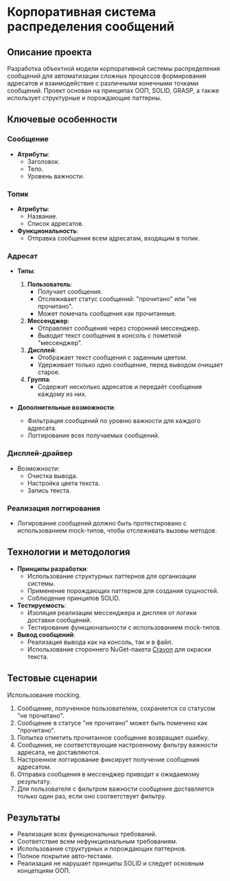 ﻿# Корпоративная система распределения сообщений

## Описание проекта

Разработка объектной модели корпоративной системы распределения сообщений для автоматизации сложных процессов формирования адресатов и взаимодействия с различными конечными точками сообщений. Проект основан на принципах ООП, SOLID, GRASP, а также использует структурные и порождающие паттерны.

## Ключевые особенности

### Сообщение
- **Атрибуты**:
    - Заголовок.
    - Тело.
    - Уровень важности.

### Топик
- **Атрибуты**:
    - Название.
    - Список адресатов.
- **Функциональность**:
    - Отправка сообщения всем адресатам, входящим в топик.

### Адресат
- **Типы**:
    1. **Пользователь**:
        - Получает сообщения.
        - Отслеживает статус сообщений: "прочитано" или "не прочитано".
        - Может помечать сообщения как прочитанные.
    2. **Мессенджер**:
        - Отправляет сообщения через сторонний мессенджер.
        - Выводит текст сообщения в консоль с пометкой "мессенджер".
    3. **Дисплей**:
        - Отображает текст сообщения с заданным цветом.
        - Удерживает только одно сообщение, перед выводом очищает старое.
    4. **Группа**:
        - Содержит несколько адресатов и передаёт сообщения каждому из них.

- **Дополнительные возможности**:
    - Фильтрация сообщений по уровню важности для каждого адресата.
    - Логгирование всех получаемых сообщений.

### Дисплей-драйвер
- Возможности:
    - Очистка вывода.
    - Настройка цвета текста.
    - Запись текста.

### Реализация логгирования
- Логирование сообщений должно быть протестировано с использованием mock-типов, чтобы отслеживать вызовы методов.

## Технологии и методология

- **Принципы разработки**:
    - Использование структурных паттернов для организации системы.
    - Применение порождающих паттернов для создания сущностей.
    - Соблюдение принципов SOLID.
- **Тестируемость**:
    - Изоляция реализации мессенджера и дисплея от логики доставки сообщений.
    - Тестирование функциональности с использованием mock-типов.
- **Вывод сообщений**:
    - Реализация вывода как на консоль, так и в файл.
    - Использование стороннего NuGet-пакета [Crayon](https://github.com/riezebosch/Crayon) для окраски текста.

## Тестовые сценарии
Использование mocking.
1. Сообщение, полученное пользователем, сохраняется со статусом "не прочитано".
2. Сообщение в статусе "не прочитано" может быть помечено как "прочитано".
3. Попытка отметить прочитанное сообщение возвращает ошибку.
4. Сообщения, не соответствующие настроенному фильтру важности адресата, не доставляются.
5. Настроенное логгирование фиксирует получение сообщения адресатом.
6. Отправка сообщения в мессенджер приводит к ожидаемому результату.
7. Для пользователя с фильтром важности сообщение доставляется только один раз, если оно соответствует фильтру.

## Результаты

- Реализация всех функциональных требований.
- Соответствие всем нефункциональным требованиям.
- Использование структурных и порождающих паттернов.
- Полное покрытие авто-тестами.
- Реализация не нарушает принципы SOLID и следует основным концепциям ООП.